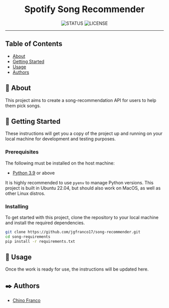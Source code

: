 <h1 align="center">Spotify Song Recommender</h1>

<div align="center">

![STATUS](https://img.shields.io/badge/status-active-brightgreen?style=for-the-badge) ![LICENSE](https://img.shields.io/badge/license-MIT-blue?style=for-the-badge)

</div>

---

## Table of Contents
* [About](#about)
* [Getting Started](#getting_started)
* [Usage](#usage)
* [Authors](#authors)

## 🔎 About <a name="about"></a>

This project aims to create a song-recommendation API for users to help them pick songs.

## 🏁 Getting Started <a name="getting_started"></a>

These instructions will get you a copy of the project up and running on your local machine for development and testing purposes.

### Prerequisites

The following must be installed on the host machine:

- [Python 3.9](https://github.com/pyenv/pyenv) or above

It is highly recommended to use `pyenv` to manage Python versions. This project is built in Ubuntu 22.04, but should also work on MacOS, as well as other Linux distros.

### Installing

To get started with this project, clone the repository to your local machine and install the required dependencies.

```bash
git clone https://github.com/jgfranco17/song-recommender.git
cd song-requirements
pip install -r requirements.txt
```

## 🚀 Usage <a name="usage"></a>

Once the work is ready for use, the instructions will be updated here.

## ✒️ Authors <a name="authors"></a>

- [Chino Franco](https://github.com/jgfranco17)